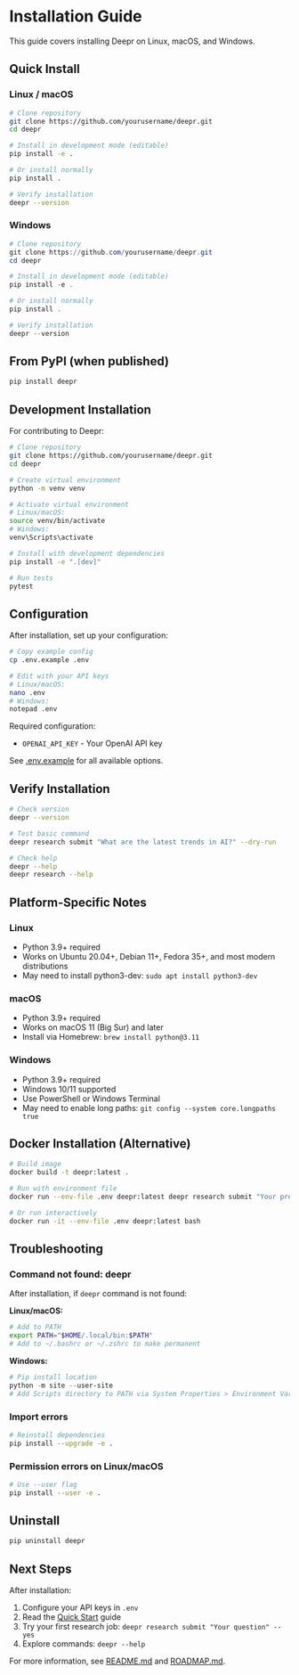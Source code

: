 # Installation Guide

This guide covers installing Deepr on Linux, macOS, and Windows.

## Quick Install

### Linux / macOS

```bash
# Clone repository
git clone https://github.com/yourusername/deepr.git
cd deepr

# Install in development mode (editable)
pip install -e .

# Or install normally
pip install .

# Verify installation
deepr --version
```

### Windows

```powershell
# Clone repository
git clone https://github.com/yourusername/deepr.git
cd deepr

# Install in development mode (editable)
pip install -e .

# Or install normally
pip install .

# Verify installation
deepr --version
```

## From PyPI (when published)

```bash
pip install deepr
```

## Development Installation

For contributing to Deepr:

```bash
# Clone repository
git clone https://github.com/yourusername/deepr.git
cd deepr

# Create virtual environment
python -m venv venv

# Activate virtual environment
# Linux/macOS:
source venv/bin/activate
# Windows:
venv\Scripts\activate

# Install with development dependencies
pip install -e ".[dev]"

# Run tests
pytest
```

## Configuration

After installation, set up your configuration:

```bash
# Copy example config
cp .env.example .env

# Edit with your API keys
# Linux/macOS:
nano .env
# Windows:
notepad .env
```

Required configuration:
- `OPENAI_API_KEY` - Your OpenAI API key

See [.env.example](.env.example) for all available options.

## Verify Installation

```bash
# Check version
deepr --version

# Test basic command
deepr research submit "What are the latest trends in AI?" --dry-run

# Check help
deepr --help
deepr research --help
```

## Platform-Specific Notes

### Linux

- Python 3.9+ required
- Works on Ubuntu 20.04+, Debian 11+, Fedora 35+, and most modern distributions
- May need to install python3-dev: `sudo apt install python3-dev`

### macOS

- Python 3.9+ required
- Works on macOS 11 (Big Sur) and later
- Install via Homebrew: `brew install python@3.11`

### Windows

- Python 3.9+ required
- Windows 10/11 supported
- Use PowerShell or Windows Terminal
- May need to enable long paths: `git config --system core.longpaths true`

## Docker Installation (Alternative)

```bash
# Build image
docker build -t deepr:latest .

# Run with environment file
docker run --env-file .env deepr:latest deepr research submit "Your prompt"

# Or run interactively
docker run -it --env-file .env deepr:latest bash
```

## Troubleshooting

### Command not found: deepr

After installation, if `deepr` command is not found:

**Linux/macOS:**
```bash
# Add to PATH
export PATH="$HOME/.local/bin:$PATH"
# Add to ~/.bashrc or ~/.zshrc to make permanent
```

**Windows:**
```powershell
# Pip install location
python -m site --user-site
# Add Scripts directory to PATH via System Properties > Environment Variables
```

### Import errors

```bash
# Reinstall dependencies
pip install --upgrade -e .
```

### Permission errors on Linux/macOS

```bash
# Use --user flag
pip install --user -e .
```

## Uninstall

```bash
pip uninstall deepr
```

## Next Steps

After installation:

1. Configure your API keys in `.env`
2. Read the [Quick Start](README.md#quick-start) guide
3. Try your first research job: `deepr research submit "Your question" --yes`
4. Explore commands: `deepr --help`

For more information, see [README.md](README.md) and [ROADMAP.md](ROADMAP.md).
